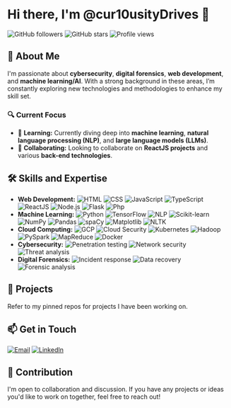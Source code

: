 # Hi there, I'm @cur10usityDrives 👋

![GitHub followers](https://img.shields.io/github/followers/cur10usityDrives?style=social)
![GitHub stars](https://img.shields.io/github/stars/cur10usityDrives?style=social)
![Profile views](https://komarev.com/ghpvc/?username=cur10usityDrives&color=blueviolet&style=flat)

## 🚀 About Me
I'm passionate about **cybersecurity**, **digital forensics**, **web development**, and **machine learning/AI**. With a strong background in these areas, I’m constantly exploring new technologies and methodologies to enhance my skill set.

### 🔍 Current Focus
- 🌱 **Learning:** Currently diving deep into **machine learning**, **natural language processing (NLP)**, and **large language models (LLMs)**.
- 🤝 **Collaborating:** Looking to collaborate on **ReactJS projects** and various **back-end technologies**.

## 🛠️ Skills and Expertise
- **Web Development:** ![HTML](https://img.shields.io/badge/-HTML-E34F26) ![CSS](https://img.shields.io/badge/-CSS-1572B6) ![JavaScript](https://img.shields.io/badge/-JavaScript-F7DF1E) ![TypeScript](https://img.shields.io/badge/-TypeScript-3178C6) ![ReactJS](https://img.shields.io/badge/-ReactJS-61DAFB) ![Node.js](https://img.shields.io/badge/-Node.js-339933) ![Flask](https://img.shields.io/badge/-Flask-00007A) ![Php](https://img.shields.io/badge/-Php-777BB4)
- **Machine Learning:** ![Python](https://img.shields.io/badge/-Python-3776AB) ![TensorFlow](https://img.shields.io/badge/-TensorFlow-FF6F00) ![NLP](https://img.shields.io/badge/-NLP-red) ![Scikit-learn](https://img.shields.io/badge/-Scikit--learn-F7931E) ![NumPy](https://img.shields.io/badge/-NumPy-013243) ![Pandas](https://img.shields.io/badge/-Pandas-150458) ![spaCy](https://img.shields.io/badge/-spaCy-09A3D5) ![Matplotlib](https://img.shields.io/badge/-Matplotlib-11557C) ![NLTK](https://img.shields.io/badge/-NLTK-39A751)
- **Cloud Computing:** ![GCP](https://img.shields.io/badge/-GCP-4285F4) ![Cloud Security](https://img.shields.io/badge/-Cloud%20Security-605e9e) ![Kubernetes](https://img.shields.io/badge/-Kubernetes-326CE5) ![Hadoop](https://img.shields.io/badge/-Hadoop-66CCFF) ![PySpark](https://img.shields.io/badge/-PySpark-E25A1C) ![MapReduce](https://img.shields.io/badge/-MapReduce-0047BA) ![Docker](https://img.shields.io/badge/-Docker-2496ED)
- **Cybersecurity:** ![Penetration testing](https://img.shields.io/badge/-Penetration%20Testing-blue) ![Network security](https://img.shields.io/badge/-Network%20Security-blue) ![Threat analysis](https://img.shields.io/badge/-Threat%20Analysis-blue)
- **Digital Forensics:** ![Incident response](https://img.shields.io/badge/-Incident%20Response-blue) ![Data recovery](https://img.shields.io/badge/-Data%20Recovery-blue) ![Forensic analysis](https://img.shields.io/badge/-Forensic%20Analysis-blue)

## 📂 Projects
Refer to my pinned repos for projects I have been working on.

## 📫 Get in Touch
[![Email](https://img.shields.io/badge/Email-D14836?style=for-the-badge&logo=gmail&logoColor=white)](mailto:natuhabtemicael1415@gmail.com)
[![LinkedIn](https://img.shields.io/badge/LinkedIn-0077B5?style=for-the-badge&logo=linkedin&logoColor=white)](https://www.linkedin.com/in/natnael-haile-b35674207/)
<!--[![Website](https://img.shields.io/badge/Website-4285F4?style=for-the-badge&logo=google-chrome&logoColor=white)](https://your-website.com)-->

## 🤝 Contribution
I'm open to collaboration and discussion. If you have any projects or ideas you'd like to work on together, feel free to reach out!

<!---
cur10usityDrives/cur10usityDrives is a ✨ special ✨ repository because its `README.md` (this file) appears on your GitHub profile.
You can click the Preview link to take a look at your changes.
--->

